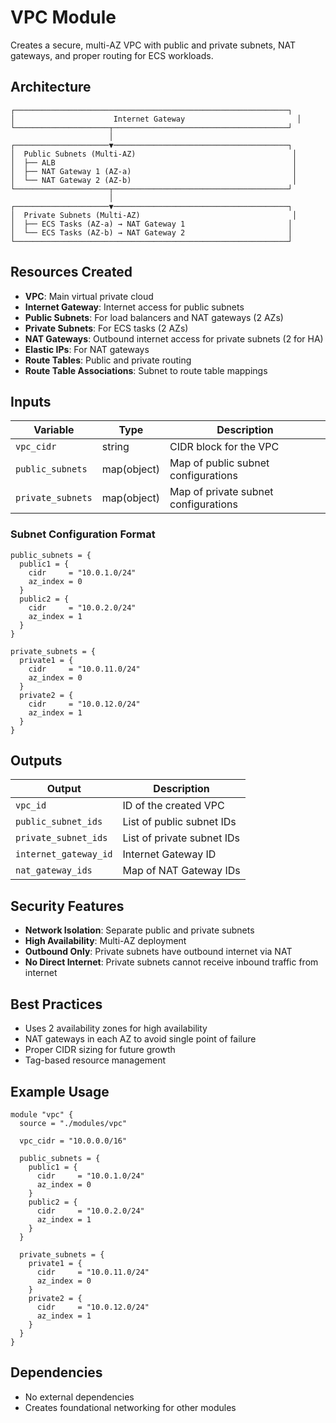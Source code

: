 # VPC Module

Creates a secure, multi-AZ VPC with public and private subnets, NAT gateways, and proper routing for ECS workloads.

## Architecture

```
┌─────────────────────────────────────────────────────────────┐
│                      Internet Gateway                         │
└─────────────────────┬───────────────────────────────────────┘
                      │
┌─────────────────────▼───────────────────────────────────────┐
│  Public Subnets (Multi-AZ)                                   │
│  ├── ALB                                                     │
│  ├── NAT Gateway 1 (AZ-a)                                    │
│  └── NAT Gateway 2 (AZ-b)                                    │
└─────────────────────┬───────────────────────────────────────┘
                      │
┌─────────────────────▼───────────────────────────────────────┐
│  Private Subnets (Multi-AZ)                                  │
│  ├── ECS Tasks (AZ-a) → NAT Gateway 1                       │
│  └── ECS Tasks (AZ-b) → NAT Gateway 2                       │
└─────────────────────────────────────────────────────────────┘
```

## Resources Created

- **VPC**: Main virtual private cloud
- **Internet Gateway**: Internet access for public subnets
- **Public Subnets**: For load balancers and NAT gateways (2 AZs)
- **Private Subnets**: For ECS tasks (2 AZs)
- **NAT Gateways**: Outbound internet access for private subnets (2 for HA)
- **Elastic IPs**: For NAT gateways
- **Route Tables**: Public and private routing
- **Route Table Associations**: Subnet to route table mappings

## Inputs

| Variable | Type | Description |
|----------|------|-------------|
| `vpc_cidr` | string | CIDR block for the VPC |
| `public_subnets` | map(object) | Map of public subnet configurations |
| `private_subnets` | map(object) | Map of private subnet configurations |

### Subnet Configuration Format

```hcl
public_subnets = {
  public1 = {
    cidr     = "10.0.1.0/24"
    az_index = 0
  }
  public2 = {
    cidr     = "10.0.2.0/24"
    az_index = 1
  }
}

private_subnets = {
  private1 = {
    cidr     = "10.0.11.0/24"
    az_index = 0
  }
  private2 = {
    cidr     = "10.0.12.0/24"
    az_index = 1
  }
}
```

## Outputs

| Output | Description |
|--------|-------------|
| `vpc_id` | ID of the created VPC |
| `public_subnet_ids` | List of public subnet IDs |
| `private_subnet_ids` | List of private subnet IDs |
| `internet_gateway_id` | Internet Gateway ID |
| `nat_gateway_ids` | Map of NAT Gateway IDs |

## Security Features

- **Network Isolation**: Separate public and private subnets
- **High Availability**: Multi-AZ deployment
- **Outbound Only**: Private subnets have outbound internet via NAT
- **No Direct Internet**: Private subnets cannot receive inbound traffic from internet

## Best Practices

- Uses 2 availability zones for high availability
- NAT gateways in each AZ to avoid single point of failure
- Proper CIDR sizing for future growth
- Tag-based resource management

## Example Usage

```hcl
module "vpc" {
  source = "./modules/vpc"

  vpc_cidr = "10.0.0.0/16"
  
  public_subnets = {
    public1 = {
      cidr     = "10.0.1.0/24"
      az_index = 0
    }
    public2 = {
      cidr     = "10.0.2.0/24"
      az_index = 1
    }
  }

  private_subnets = {
    private1 = {
      cidr     = "10.0.11.0/24"
      az_index = 0
    }
    private2 = {
      cidr     = "10.0.12.0/24"
      az_index = 1
    }
  }
}
```

## Dependencies

- No external dependencies
- Creates foundational networking for other modules